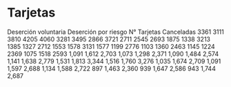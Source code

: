 # Tarjetas

Deserción voluntaria	Deserción por riesgo	N° Tarjetas Canceladas
		  3361
		  3111
		3810
		4205
		4060
		3281
		3495
		2866
		3721
		2711
		2545
		2693
1875	1338	3213
1385	1327	2712
1553	1578	3131
1577	1199	2776
1103	1360	2463
1145	1224	2369
1075	1518	2593
1,091	1,612	2,703
1,073	1,298	2,371
1,090	1,484	2,574
1,141	1,638	2,779
1,531	1,813	3,344
1,516	1,760	3,276
1,035	1,674	2,709
1,091	1,597	2,688
1,134	1,588	2,722
897	1,463	2,360
939	1,647	2,586
943	1,744	2,687
